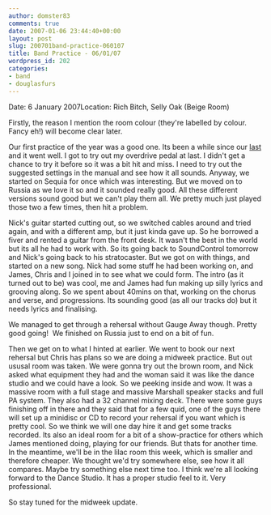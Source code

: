 ```yaml
---
author: domster83
comments: true
date: 2007-01-06 23:44:40+00:00
layout: post
slug: 200701band-practice-060107
title: Band Practice - 06/01/07
wordpress_id: 202
categories:
- band
- douglasfurs
---
```


Date: 6 January 2007Location: Rich Bitch, Selly Oak (Beige Room)




Firstly, the reason I mention the room colour (they're labelled by colour. Fancy eh!) will become clear later.




Our first practice of the year was a good one. Its been a while since our [last](http://domster83.wordpress.com/2006/12/13/band-practice-131206/) and it went well. I got to try out my overdrive pedal at last. I didn't get a chance to try it before so it was a bit hit and miss. I need to try out the suggested settings in the manual and see how it all sounds. Anyway, we started on Sequia for once which was interesting. But we moved on to Russia as we love it so and it sounded really good. All these different versions sound good but we can't play them all. We pretty much just played those two a few times, then hit a problem.




Nick's guitar started cutting out, so we switched cables around and tried again, and with a different amp, but it just kinda gave up. So he borrowed a fiver and rented a guitar from the front desk. It wasn't the best in the world but its all he had to work with. So its going back to SoundControl tomorrow and Nick's going back to his stratocaster. But we got on with things, and started on a new song. Nick had some stuff he had been working on, and James, Chris and I joined in to see what we could form. The intro (as it turned out to be) was cool, me and James had fun making up silly lyrics and grooving along. So we spent about 40mins on that, working on the chorus and verse, and progressions. Its sounding good (as all our tracks do) but it needs lyrics and finalising.




We managed to get through a rehersal without Gauge Away though. Pretty good going!  We finished on Russia just to end on a bit of fun.




Then we get on to what I hinted at earlier. We went to book our next rehersal but Chris has plans so we are doing a midweek practice. But out ususal room was taken. We were gonna try out the brown room, and Nick asked what equipment they had and the woman said it was like the dance studio and we could have a look. So we peeking inside and wow. It was a massive room with a full stage and massive Marshall speaker stacks and full PA system. They also had a 32 channel mixing deck. There were some guys finishing off in there and they said that for a few quid, one of the guys there will set up a minidisc or CD to record your rehersal if you want which is pretty cool. So we think we will one day hire it and get some tracks recorded. Its also an ideal room for a bit of a show-practice for others which James mentioned doing, playing for our friends. But thats for another time. In the meantime, we'll be in the lilac room this week, which is smaller and therefore cheaper. We thought we'd try somewhere else, see how it all compares. Maybe try something else next time too. I think we're all looking forward to the Dance Studio. It has a proper studio feel to it. Very professional.




So stay tuned for the midweek update.
